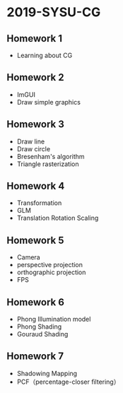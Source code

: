 # 2019-SYSU-CG

## Homework 1

- Learning about CG

## Homework 2

- ImGUI 
- Draw simple graphics

## Homework 3

- Draw line
- Draw circle
- Bresenham's algorithm
- Triangle rasterization

## Homework 4

- Transformation
- GLM 
- Translation Rotation Scaling

## Homework 5

- Camera
- perspective projection
- orthographic projection
- FPS 

## Homework 6

- Phong Illumination model
- Phong Shading 
- Gouraud Shading

## Homework 7

- Shadowing Mapping
- PCF（percentage-closer ﬁltering）